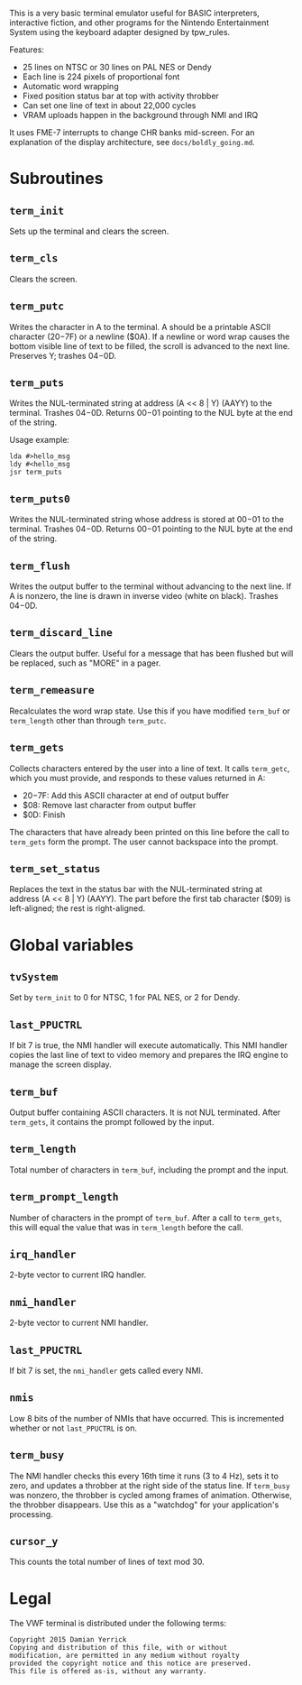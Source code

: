 This is a very basic terminal emulator useful for BASIC interpreters,
interactive fiction, and other programs for the Nintendo
Entertainment System using the keyboard adapter designed by
tpw_rules.

Features:

* 25 lines on NTSC or 30 lines on PAL NES or Dendy
* Each line is 224 pixels of proportional font
* Automatic word wrapping
* Fixed position status bar at top with activity throbber
* Can set one line of text in about 22,000 cycles
* VRAM uploads happen in the background through NMI and IRQ

It uses FME-7 interrupts to change CHR banks mid-screen.  For an
explanation of the display architecture, see `docs/boldly_going.md`.

Subroutines
===========

`term_init`
-----------
Sets up the terminal and clears the screen.

`term_cls`
-----------
Clears the screen.

`term_putc`
-----------
Writes the character in A to the terminal.  A should be a printable
ASCII character ($20-$7F) or a newline ($0A).  If a newline or word
wrap causes the bottom visible line of text to be filled, the scroll
is advanced to the next line.  Preserves Y; trashes $04-$0D.

`term_puts`
-----------
Writes the NUL-terminated string at address (A << 8 | Y) (AAYY) to
the terminal.  Trashes $04-$0D.  Returns $00-$01 pointing to the NUL
byte at the end of the string.

Usage example:

    lda #>hello_msg
    ldy #<hello_msg
    jsr term_puts

`term_puts0`
-----------
Writes the NUL-terminated string whose address is stored at $00-$01
to the terminal.  Trashes $04-$0D.  Returns $00-$01 pointing to the
NUL byte at the end of the string.

`term_flush`
------------
Writes the output buffer to the terminal without advancing to the
next line.  If A is nonzero, the line is drawn in inverse video
(white on black).  Trashes $04-$0D.

`term_discard_line`
-------------------
Clears the output buffer.  Useful for a message that has been
flushed but will be replaced, such as "MORE" in a pager.

`term_remeasure`
----------------
Recalculates the word wrap state.  Use this if you have modified
`term_buf` or `term_length` other than through `term_putc`.

`term_gets`
-----------
Collects characters entered by the user into a line of text.  It
calls `term_getc`, which you must provide, and responds to these
values returned in A:

* $20-$7F: Add this ASCII character at end of output buffer
* $08: Remove last character from output buffer
* $0D: Finish

The characters that have already been printed on this line before
the call to `term_gets` form the prompt.  The user cannot backspace
into the prompt.

`term_set_status`
-----------------
Replaces the text in the status bar with the NUL-terminated string at
address (A << 8 | Y) (AAYY).  The part before the first tab character
($09) is left-aligned; the rest is right-aligned.

Global variables
================

`tvSystem`
----------
Set by `term_init` to 0 for NTSC, 1 for PAL NES, or 2 for Dendy.

`last_PPUCTRL`
--------------
If bit 7 is true, the NMI handler will execute automatically.  This
NMI handler copies the last line of text to video memory and prepares
the IRQ engine to manage the screen display.

`term_buf`
----------
Output buffer containing ASCII characters.  It is not NUL terminated.
After `term_gets`, it contains the prompt followed by the input.

`term_length`
-------------
Total number of characters in `term_buf`, including the prompt and
the input.

`term_prompt_length`
--------------------
Number of characters in the prompt of `term_buf`.  After a call to
`term_gets`, this will equal the value that was in `term_length`
before the call.

`irq_handler`
-------------
2-byte vector to current IRQ handler.

`nmi_handler`
-------------
2-byte vector to current NMI handler.

`last_PPUCTRL`
--------------
If bit 7 is set, the `nmi_handler` gets called every NMI.

`nmis`
------
Low 8 bits of the number of NMIs that have occurred.  This is
incremented whether or not `last_PPUCTRL` is on.

`term_busy`
-----------
The NMI handler checks this every 16th time it runs (3 to 4 Hz),
sets it to zero, and updates a throbber at the right side of the
status line.  If `term_busy` was nonzero, the throbber is cycled
among frames of animation.  Otherwise, the throbber disappears.
Use this as a "watchdog" for your application's processing.

`cursor_y`
----------
This counts the total number of lines of text mod 30.

Legal
=====

The VWF terminal is distributed under the following terms:

    Copyright 2015 Damian Yerrick
    Copying and distribution of this file, with or without
    modification, are permitted in any medium without royalty
    provided the copyright notice and this notice are preserved.
    This file is offered as-is, without any warranty.
